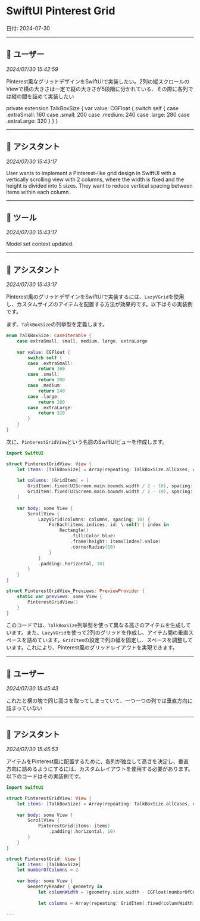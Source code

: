 # SwiftUI Pinterest Grid

日付: 2024-07-30

---

## 👤 ユーザー
*2024/07/30 15:42:59*

Pinterest風なグリッドデザインをSwiftUIで実装したい。2列の縦スクロールのViewで横の大きさは一定で縦の大きさが5段階に分かれている、その際に各列では縦の間を詰めて実装したい

private extension TalkBoxSize {
    var value: CGFloat {
        switch self {
        case .extraSmall:
            160
        case .small:
            200
        case .medium:
            240
        case .large:
            280
        case .extraLarge:
            320
        }
    }
}

---

## 🤖 アシスタント
*2024/07/30 15:43:17*

User wants to implement a Pinterest-like grid design in SwiftUI with a vertically scrolling view with 2 columns, where the width is fixed and the height is divided into 5 sizes. They want to reduce vertical spacing between items within each column.

---

## 🔧 ツール
*2024/07/30 15:43:17*

Model set context updated.

---

## 🤖 アシスタント
*2024/07/30 15:43:17*

Pinterest風のグリッドデザインをSwiftUIで実装するには、`LazyVGrid`を使用し、カスタムサイズのアイテムを配置する方法が効果的です。以下はその実装例です。

まず、`TalkBoxSize`の列挙型を定義します。

```swift
enum TalkBoxSize: CaseIterable {
    case extraSmall, small, medium, large, extraLarge
    
    var value: CGFloat {
        switch self {
        case .extraSmall:
            return 160
        case .small:
            return 200
        case .medium:
            return 240
        case .large:
            return 280
        case .extraLarge:
            return 320
        }
    }
}
```

次に、`PinterestGridView`という名前のSwiftUIビューを作成します。

```swift
import SwiftUI

struct PinterestGridView: View {
    let items: [TalkBoxSize] = Array(repeating: TalkBoxSize.allCases, count: 10).flatMap { $0 }
    
    let columns: [GridItem] = [
        GridItem(.fixed(UIScreen.main.bounds.width / 2 - 10), spacing: 10),
        GridItem(.fixed(UIScreen.main.bounds.width / 2 - 10), spacing: 10)
    ]
    
    var body: some View {
        ScrollView {
            LazyVGrid(columns: columns, spacing: 10) {
                ForEach(items.indices, id: \.self) { index in
                    Rectangle()
                        .fill(Color.blue)
                        .frame(height: items[index].value)
                        .cornerRadius(10)
                }
            }
            .padding(.horizontal, 10)
        }
    }
}

struct PinterestGridView_Previews: PreviewProvider {
    static var previews: some View {
        PinterestGridView()
    }
}
```

このコードでは、`TalkBoxSize`列挙型を使って異なる高さのアイテムを生成しています。また、`LazyVGrid`を使って2列のグリッドを作成し、アイテム間の垂直スペースを詰めています。`GridItem`の設定で列の幅を固定し、スペースを調整しています。これにより、Pinterest風のグリッドレイアウトを実現できます。

---

## 👤 ユーザー
*2024/07/30 15:45:43*

これだと横の塊で同じ高さを取ってしまっていて、一つ一つの列では垂直方向に詰まっていない

---

## 🤖 アシスタント
*2024/07/30 15:45:53*

アイテムをPinterest風に配置するために、各列が独立して高さを決定し、垂直方向に詰めるようにするには、カスタムレイアウトを使用する必要があります。以下のコードはその実装例です。

```swift
import SwiftUI

struct PinterestGridView: View {
    let items: [TalkBoxSize] = Array(repeating: TalkBoxSize.allCases, count: 10).flatMap { $0 }
    
    var body: some View {
        ScrollView {
            PinterestGrid(items: items)
                .padding(.horizontal, 10)
        }
    }
}

struct PinterestGrid: View {
    let items: [TalkBoxSize]
    let numberOfColumns = 2
    
    var body: some View {
        GeometryReader { geometry in
            let columnWidth = (geometry.size.width - CGFloat(numberOfColumns - 1) * 10) / CGFloat(numberOfColumns)
            
            let columns = Array(repeating: GridItem(.fixed(columnWidth)), count: numberOfColumns

---
